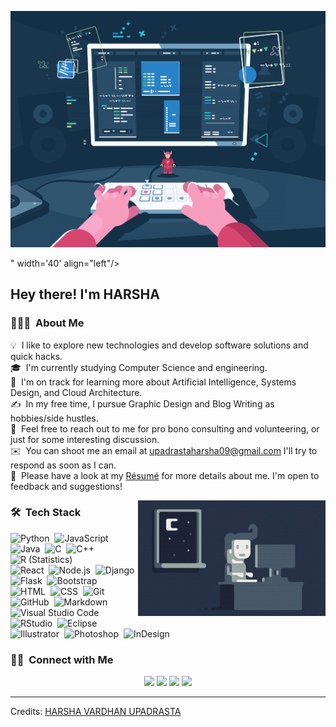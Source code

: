 ![UPADRASTA HARSHA VARDHAN](https://github.com/upadrastaharshavardhan/upadrastaharshavardhan/blob/main/booting-up-developer-economy-how-tech-startups-are-helping-coders-build-and-test-software-faster.webp)

" width='40' align="left"/><h2>Hey there! I'm HARSHA</h2>

<!-- ## 👋 &nbsp;Hey there! I'm HARSHA VARDHAN -->

### 👨🏻‍💻 &nbsp;About Me 

💡 &nbsp;I like to explore new technologies and develop software solutions and quick hacks.\
🎓 &nbsp;I'm currently studying Computer Science and engineering.\
🌱 &nbsp;I'm on track for learning more about Artificial Intelligence, Systems Design, and Cloud Architecture.\
✍️ &nbsp;In my free time, I pursue Graphic Design and Blog Writing as hobbies/side hustles.\
💬 &nbsp;Feel free to reach out to me for pro bono consulting and volunteering, or just for some interesting discussion.\
✉️ &nbsp;You can shoot me an email at upadrastaharsha09@gmail.com I'll try to respond as soon as I can.\
📄 &nbsp;Please have a look at my [Résumé](https://drive.google.com/file/d/1QnRkKEa40Ah6QqqRUDfDc2aYPA1IpsIq/view?usp=sharing) for more details about me. I'm open to feedback and suggestions!

<img alt="Night Coding" src="https://raw.githubusercontent.com/AVS1508/AVS1508/master/assets/Night-Coding.gif" align="right"/>

### 🛠 &nbsp;Tech Stack

![Python](https://img.shields.io/badge/-Python-05122A?style=flat&logo=python)&nbsp;
![JavaScript](https://img.shields.io/badge/-JavaScript-05122A?style=flat&logo=javascript)&nbsp;
![Java](https://img.shields.io/badge/-Java-05122A?style=flat&logo=Java&logoColor=FFA518)&nbsp;
![C](https://img.shields.io/badge/-C-05122A?style=flat&logo=C&logoColor=A8B9CC)&nbsp;
![C++](https://img.shields.io/badge/-C++-05122A?style=flat&logo=C%2B%2B&logoColor=00599C)&nbsp;
![R (Statistics)](https://img.shields.io/badge/-R-05122A?style=flat&logo=R&logoColor=276DC3)\
![React](https://img.shields.io/badge/-React-05122A?style=flat&logo=react)&nbsp;
![Node.js](https://img.shields.io/badge/-Node.js-05122A?style=flat&logo=node.js)&nbsp;
![Django](https://img.shields.io/badge/-Django-05122A?style=flat&logo=django&logoColor=092E20)&nbsp;
![Flask](https://img.shields.io/badge/-Flask-05122A?style=flat&logo=flask)&nbsp;
![Bootstrap](https://img.shields.io/badge/-Bootstrap-05122A?style=flat&logo=bootstrap&logoColor=563D7C)\
![HTML](https://img.shields.io/badge/-HTML-05122A?style=flat&logo=HTML5)&nbsp;
![CSS](https://img.shields.io/badge/-CSS-05122A?style=flat&logo=CSS3&logoColor=1572B6)&nbsp;
![Git](https://img.shields.io/badge/-Git-05122A?style=flat&logo=git)&nbsp;
![GitHub](https://img.shields.io/badge/-GitHub-05122A?style=flat&logo=github)&nbsp;
![Markdown](https://img.shields.io/badge/-Markdown-05122A?style=flat&logo=markdown)\
![Visual Studio Code](https://img.shields.io/badge/-Visual%20Studio%20Code-05122A?style=flat&logo=visual-studio-code&logoColor=007ACC)&nbsp;
![RStudio](https://img.shields.io/badge/-RStudio-05122A?style=flat&logo=rstudio)&nbsp;
![Eclipse](https://img.shields.io/badge/-Eclipse-05122A?style=flat&logo=eclipse-ide&logoColor=2C2255)\
![Illustrator](https://img.shields.io/badge/-Illustrator-05122A?style=flat&logo=adobe-illustrator)&nbsp;
![Photoshop](https://img.shields.io/badge/-Photoshop-05122A?style=flat&logo=adobe-photoshop)&nbsp;
![InDesign](https://img.shields.io/badge/-InDesign-05122A?style=flat&logo=adobe-indesign)


### 🤝🏻 &nbsp;Connect with Me

<p align="center">
<a href="https://www.linkedin.com/in/harsha-upadrasta-a33a461a2"><img src="https://img.shields.io/badge/-harsha%20vardhan%20upadrasta-0077B5?style=flat&logo=Linkedin&logoColor=white"/></a>
<a href="mailto:upadrastaharsha09@gmail.com"><img src="https://img.shields.io/badge/-harsha mail-D14836?style=flat&logo=Gmail&logoColor=white"/></a>
<a href="https://instagram.com/upadrasta_harsha_?igshid=YmMyMTA2M2Y=_"><img src="https://img.shields.io/badge/-harsha__-E4405F?style=flat&logo=Instagram&logoColor=white"/></a>
<a href="https://www.facebook.com/pasyanth.updrasta"><img src="https://img.shields.io/badge/-@HARSHA-1877F2?style=flat&logo=Facebook&logoColor=white"/></a>
</p>

-----
Credits: [HARSHA VARDHAN UPADRASTA](https://github.com/upadrastaharshavardhan)

